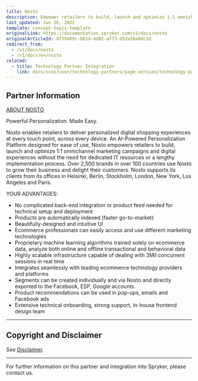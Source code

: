 ```yaml
---
title: Nosto
description: Empower retailers to build, launch and optimize 1-1 omnichannel marketing campaigns and digital experiences without the need for dedicated IT resources or a lengthy implementation process by integrating Nosto into the Spryker Commerce OS.
last_updated: Jan 26, 2022
template: concept-topic-template
originalLink: https://documentation.spryker.com/v1/docs/nosto
originalArticleId: df39409c-b01d-4d82-af73-d52a5ba0dc1d
redirect_from:
  - /v1/docs/nosto
  - /v1/docs/en/nosto
related:
  - title: Technology Partner Integration
    link: docs/scos/user/technology-partners/page.version/technology-partner-integration.html
---
```


## Partner Information
[ABOUT NOSTO](https://www.nosto.com/)

Powerful Personalization. Made Easy.

Nosto enables retailers to deliver personalized digital shopping experiences at every touch point, across every device. An AI-Powered Personalization Platform designed for ease of use, Nosto empowers retailers to build, launch and optimize 1:1 omnichannel marketing campaigns and digital experiences without the need for dedicated IT resources or a lengthy
implementation process. Over 2,500 brands in over 100 countries use Nosto to grow their business and delight their customers. Nosto supports its clients from its offices in Helsinki, Berlin, Stockholm, London, New York, Los Angeles and Paris.

YOUR ADVANTAGES:

* No complicated back-end integration or product feed needed for technical setup and deployment
* Products are automatically indexed (faster go-to-market)
* Beautifully-designed and intuitive UI
* Ecommerce professionals can easily access and use different marketing technologies
* Proprietary machine learning algorithms trained solely on ecommerce data, analyze both online and offline transactional and behavioral data
* Highly scalable infrastructure capable of dealing with 3Mil concurrent sessions in real time
* Integrates seamlessly with leading ecommerce technology providers and platforms
* Segments can be created individually and via Nosto and directly exported to the Facebook, ESP, Google accounts
* Product recommendations can be used in pop-ups, emails and Facebook ads
* Extensive technical onboarding, strong support, in-house frontend design team

---

## Copyright and Disclaimer

See [Disclaimer](https://github.com/spryker/spryker-documentation).

---
For further information on this partner and integration into Spryker, please contact us.

<div class="hubspot-forms hubspot-forms--docs">
<div class="hubspot-form" id="hubspot-partners-1">
            <div class="script-embed" data-code="
                                            hbspt.forms.create({
				                                portalId: '2770802',
				                                formId: '163e11fb-e833-4638-86ae-a2ca4b929a41',
              	                                onFormReady: function() {
              		                                const hbsptInit = new CustomEvent('hbsptInit', {bubbles: true});
              		                                document.querySelector('#hubspot-partners-1').dispatchEvent(hbsptInit);
              	                                }
				                            });
            "></div>
</div>
</div>

